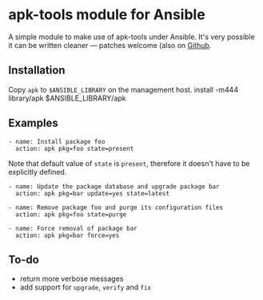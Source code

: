 # apk-tools module for Ansible

A simple module to make use of apk-tools under Ansible. It's very possible it can be written cleaner — patches welcome (also on [Github](https://github.com/Barthalion/ansible-apk).

## Installation
Copy `apk` to `$ANSIBLE_LIBRARY` on the management host.
    install -m444 library/apk $ANSIBLE_LIBRARY/apk

## Examples
    - name: Install package foo
      action: apk pkg=foo state=present
Note that default value of `state` is `present`, therefore it doesn't have to be explicitly defined.

    - name: Update the package database and upgrade package bar
      action: apk pkg=bar update=yes state=latest

    - name: Remove package foo and purge its configuration files
      action: apk pkg=foo state=purge

    - name: Force removal of package bar
      action: apk pkg=bar force=yes

## To-do
* return more verbose messages
* add support for `upgrade`, `verify` and `fix`
